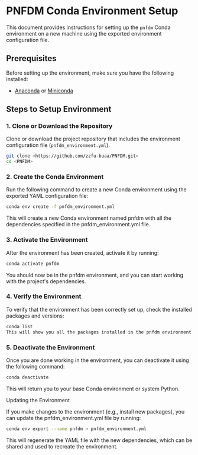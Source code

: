 # PNFDM Conda Environment Setup

This document provides instructions for setting up the `pnfdm` Conda environment on a new machine using the exported environment configuration file.

## Prerequisites

Before setting up the environment, make sure you have the following installed:

- [Anaconda](https://www.anaconda.com/products/individual) or [Miniconda](https://docs.conda.io/en/latest/miniconda.html)

## Steps to Setup Environment

### 1. Clone or Download the Repository

Clone or download the project repository that includes the environment configuration file (`pnfdm_environment.yml`).

```bash
git clone <https://github.com/zzfu-buaa/PNFDM.git>
cd <PNFDM>
```

### 2. Create the Conda Environment
Run the following command to create a new Conda environment using the exported YAML configuration file:
```bash
conda env create -f pnfdm_environment.yml
```
This will create a new Conda environment named pnfdm with all the dependencies specified in the pnfdm_environment.yml file.

### 3. Activate the Environment
After the environment has been created, activate it by running:
```bash
conda activate pnfdm
```
You should now be in the pnfdm environment, and you can start working with the project's dependencies.

### 4. Verify the Environment
To verify that the environment has been correctly set up, check the installed packages and versions:
```bash
conda list
This will show you all the packages installed in the pnfdm environment and their versions.
```
### 5. Deactivate the Environment
Once you are done working in the environment, you can deactivate it using the following command:
```bash
conda deactivate
```
This will return you to your base Conda environment or system Python.

Updating the Environment

If you make changes to the environment (e.g., install new packages), you can update the pnfdm_environment.yml file by running:
```bash
conda env export --name pnfdm > pnfdm_environment.yml
```
This will regenerate the YAML file with the new dependencies, which can be shared and used to recreate the environment.